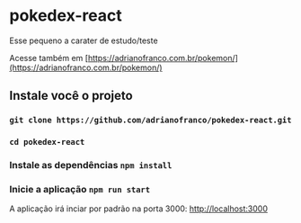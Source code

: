 # pokedex-react

Esse pequeno a carater de estudo/teste  

Acesse também em [https://adrianofranco.com.br/pokemon/](https://adrianofranco.com.br/pokemon/)

## Instale você o projeto

### `git clone https://github.com/adrianofranco/pokedex-react.git` 

### `cd pokedex-react`

### Instale as dependências `npm install`

### Inicie a aplicação `npm run start`

A aplicação irá inciar por padrão na porta 3000: [http://localhost:3000](http://localhost:3000)

